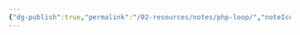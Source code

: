 ```yaml
---
{"dg-publish":true,"permalink":"/02-resources/notes/php-loop/","noteIcon":"","updated":"2024-09-05T16:25:10.000+02:00"}
---
```


